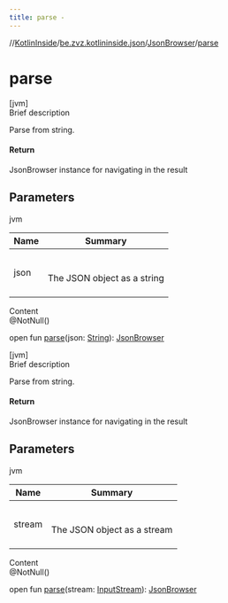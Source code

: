 ```yaml
---
title: parse -
---
```

//[KotlinInside](../../index.md)/[be.zvz.kotlininside.json](../index.md)/[JsonBrowser](index.md)/[parse](parse.md)



# parse  
[jvm]  
Brief description  


Parse from string.



#### Return  


JsonBrowser instance for navigating in the result



## Parameters  
  
jvm  
  
|  Name|  Summary| 
|---|---|
| json| <br><br>The JSON object as a string<br><br>
  
  
Content  
@NotNull()  
  
open fun [parse](parse.md)(json: [String](https://docs.oracle.com/javase/7/docs/api/java/lang/String.html)): [JsonBrowser](index.md)  


[jvm]  
Brief description  


Parse from string.



#### Return  


JsonBrowser instance for navigating in the result



## Parameters  
  
jvm  
  
|  Name|  Summary| 
|---|---|
| stream| <br><br>The JSON object as a stream<br><br>
  
  
Content  
@NotNull()  
  
open fun [parse](parse.md)(stream: [InputStream](https://docs.oracle.com/javase/7/docs/api/java/io/InputStream.html)): [JsonBrowser](index.md)  



